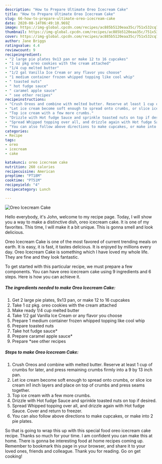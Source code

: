 ```yaml
---
description: "How to Prepare Ultimate Oreo Icecream Cake"
title: "How to Prepare Ultimate Oreo Icecream Cake"
slug: 66-how-to-prepare-ultimate-oreo-icecream-cake
date: 2020-08-14T06:49:10.969Z
image: https://img-global.cpcdn.com/recipes/ac885b5120eaa35c/751x532cq70/oreo-icecream-cake-recipe-main-photo.jpg
thumbnail: https://img-global.cpcdn.com/recipes/ac885b5120eaa35c/751x532cq70/oreo-icecream-cake-recipe-main-photo.jpg
cover: https://img-global.cpcdn.com/recipes/ac885b5120eaa35c/751x532cq70/oreo-icecream-cake-recipe-main-photo.jpg
author: Jane Briggs
ratingvalue: 4.4
reviewcount: 9
recipeingredient:
- "2 large pie plates 9x13 pan or make 12 to 16 cupcakes"
- "1 oz pkg oreo cookies with the cream attached"
- "1/4 cup melted butter"
- "1/2 gal Vanilla Ice Cream or any flavor you choose"
- "1 medium container frozen whipped topping like cool whip"
- " toasted nuts"
- " hot fudge sauce"
- " caramel apple sauce"
- " see other recipes"
recipeinstructions:
- "Crush Oreos and combine with melted butter. Reserve at least 1 cup of crumbs for later, and press remaining crumbs firmly into a 9 by 13 inch pan."
- "Let ice cream become soft enough to spread onto crumbs, or slice ice cream in1 inch layers and place on top of crumbs and press seams together."
- "Top ice cream with a few more crumbs."
- "Drizzle with Hot fudge Sauce and sprinkle toasted nuts on top if desired."
- "Spread Whipped topping over all, and drizzle again with Hot fudge Sauce. Cover and return to freezer."
- "You can also follow above directions to make cupcakes, or make into 2 pie plates."
categories:
- Recipe
tags:
- oreo
- icecream
- cake

katakunci: oreo icecream cake 
nutrition: 260 calories
recipecuisine: American
preptime: "PT18M"
cooktime: "PT51M"
recipeyield: "4"
recipecategory: Lunch

---
```



![Oreo Icecream Cake](https://img-global.cpcdn.com/recipes/ac885b5120eaa35c/751x532cq70/oreo-icecream-cake-recipe-main-photo.jpg)

Hello everybody, it's John, welcome to my recipe page. Today, I will show you a way to make a distinctive dish, oreo icecream cake. It is one of my favorites. This time, I will make it a bit unique. This is gonna smell and look delicious.

Oreo Icecream Cake is one of the most favored of current trending meals on earth. It is easy, it is fast, it tastes delicious. It is enjoyed by millions every day. Oreo Icecream Cake is something which I have loved my whole life. They are fine and they look fantastic.




To get started with this particular recipe, we must prepare a few components. You can have oreo icecream cake using 9 ingredients and 6 steps. Here is how you can achieve it.

##### The ingredients needed to make Oreo Icecream Cake:

1. Get 2 large pie plates, 9x13 pan, or make 12 to 16 cupcakes
1. Take 1 oz pkg. oreo cookies with the cream attached
1. Make ready 1/4 cup melted butter
1. Take 1/2 gal Vanilla Ice Cream or any flavor you choose
1. Prepare 1 medium container frozen whipped topping like cool whip
1. Prepare  toasted nuts
1. Take  hot fudge sauce*
1. Prepare  caramel apple sauce*
1. Prepare  *see other recipes




##### Steps to make Oreo Icecream Cake:

1. Crush Oreos and combine with melted butter. Reserve at least 1 cup of crumbs for later, and press remaining crumbs firmly into a 9 by 13 inch pan.
1. Let ice cream become soft enough to spread onto crumbs, or slice ice cream in1 inch layers and place on top of crumbs and press seams together.
1. Top ice cream with a few more crumbs.
1. Drizzle with Hot fudge Sauce and sprinkle toasted nuts on top if desired.
1. Spread Whipped topping over all, and drizzle again with Hot fudge Sauce. Cover and return to freezer.
1. You can also follow above directions to make cupcakes, or make into 2 pie plates.




So that is going to wrap this up with this special food oreo icecream cake recipe. Thanks so much for your time. I am confident you can make this at home. There is gonna be interesting food at home recipes coming up. Remember to bookmark this page in your browser, and share it to your loved ones, friends and colleague. Thank you for reading. Go on get cooking!
